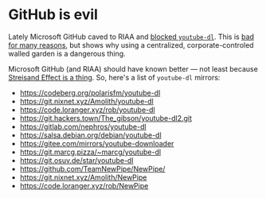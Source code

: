 # GitHub is evil

Lately Microsoft GitHub caved to RIAA and [blocked `youtube-dl`](). This is [bad for many reasons](https://freedom.press/news/riaa-github-youtube-dl-journalist-tool/), but shows why using a centralized, corporate-controled walled garden is a dangerous thing.

Microsoft GitHub (and RIAA) should have known better &mdash; not least because [Streisand Effect is a thing](https://en.wikipedia.org/wiki/Streisand_effect). So, here's a list of `youtube-dl` mirrors:
 - https://codeberg.org/polarisfm/youtube-dl
 - https://git.nixnet.xyz/Amolith/youtube-dl
 - https://code.loranger.xyz/rob/youtube-dl
 - https://git.hackers.town/The_gibson/youtube-dl2.git
 - https://gitlab.com/nephros/youtube-dl
 - https://salsa.debian.org/debian/youtube-dl
 - https://gitee.com/mirrors/youtube-downloader
 - https://git.marcg.pizza/~marcg/youtube-dl
 - https://git.osuv.de/star/youtube-dl
 - https://github.com/TeamNewPipe/NewPipe/
 - https://git.nixnet.xyz/Amolith/NewPipe
 - https://code.loranger.xyz/rob/NewPipe
